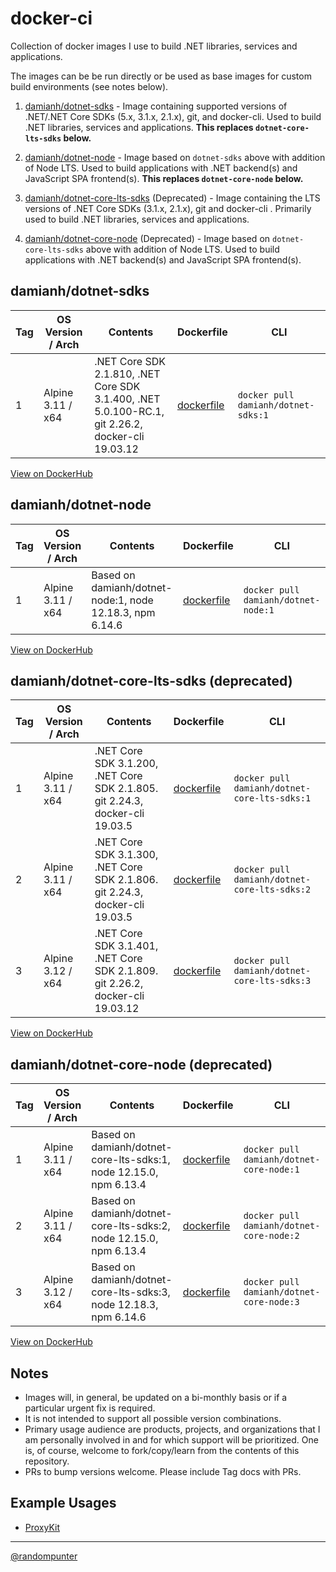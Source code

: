 # docker-ci

Collection of docker images I use to build .NET libraries, services and
applications.

The images can be be run directly or be used as base images for custom build
environments (see notes below).

1. [damianh/dotnet-sdks](dotnet-sdks) - Image containing supported versions of
   .NET/.NET Core SDKs (5.x, 3.1.x, 2.1.x), git, and docker-cli. Used to build
   .NET libraries, services and applications. **This replaces
   `dotnet-core-lts-sdks` below.**

1. [damianh/dotnet-node](dotnet-node) - Image based on
   `dotnet-sdks` above with addition of Node LTS. Used to build
   applications with .NET backend(s) and JavaScript SPA frontend(s). **This replaces
   `dotnet-core-node` below.**

1. [damianh/dotnet-core-lts-sdks](dotnet-core-lts-sdks) (Deprecated) -  Image
   containing the LTS versions of .NET Core SDKs (3.1.x, 2.1.x), git and
   docker-cli . Primarily used to build .NET libraries, services and
   applications.

1. [damianh/dotnet-core-node](dotnet-core-node) (Deprecated) - Image based on
   `dotnet-core-lts-sdks` above with addition of Node LTS. Used to build
   applications with .NET backend(s) and JavaScript SPA frontend(s).

## damianh/dotnet-sdks

| Tag | OS Version / Arch | Contents | Dockerfile | CLI |
| - | - | - | - | - |
| 1 | Alpine 3.11 / x64 | .NET Core SDK 2.1.810, .NET Core SDK 3.1.400, .NET 5.0.100-RC.1, git 2.26.2, docker-cli 19.03.12 | [dockerfile](dotnet-sdks/1/dockerfile) | `docker pull damianh/dotnet-sdks:1` |

[View on DockerHub](https://hub.docker.com/repository/docker/damianh/dotnet-sdks)

## damianh/dotnet-node

| Tag | OS Version / Arch | Contents | Dockerfile | CLI |
| - | - | - | - | - |
| 1 | Alpine 3.11 / x64 | Based on damianh/dotnet-node:1, node 12.18.3, npm 6.14.6  | [dockerfile](dotnet-node/1/dockerfile) | `docker pull damianh/dotnet-node:1` |

[View on DockerHub](https://hub.docker.com/repository/docker/damianh/dotnet-core-node)

## damianh/dotnet-core-lts-sdks (deprecated)

| Tag | OS Version / Arch | Contents | Dockerfile | CLI |
| - | - | - | - | - |
| 1 | Alpine 3.11 / x64 | .NET Core SDK 3.1.200, .NET Core SDK 2.1.805. git 2.24.3, docker-cli 19.03.5 | [dockerfile](dotnet-core-lts-sdks/1/dockerfile) | `docker pull damianh/dotnet-core-lts-sdks:1` |
| 2 | Alpine 3.11 / x64 | .NET Core SDK 3.1.300, .NET Core SDK 2.1.806. git 2.24.3, docker-cli 19.03.5 | [dockerfile](dotnet-core-lts-sdks/2/dockerfile) | `docker pull damianh/dotnet-core-lts-sdks:2` |
| 3 | Alpine 3.12 / x64 | .NET Core SDK 3.1.401, .NET Core SDK 2.1.809. git 2.26.2, docker-cli 19.03.12 | [dockerfile](dotnet-core-lts-sdks/3/dockerfile) | `docker pull damianh/dotnet-core-lts-sdks:3` |

[View on DockerHub](https://hub.docker.com/repository/docker/damianh/dotnet-core-lts-sdks)

## damianh/dotnet-core-node (deprecated)

| Tag | OS Version / Arch | Contents | Dockerfile | CLI |
| - | - | - | - | - |
| 1 | Alpine 3.11 / x64 | Based on damianh/dotnet-core-lts-sdks:1, node 12.15.0, npm 6.13.4  | [dockerfile](dotnet-core-lts-sdks/1/dockerfile) | `docker pull damianh/dotnet-core-node:1` |
| 2 | Alpine 3.11 / x64 | Based on damianh/dotnet-core-lts-sdks:2, node 12.15.0, npm 6.13.4  | [dockerfile](dotnet-core-lts-sdks/2/dockerfile) | `docker pull damianh/dotnet-core-node:2` |
| 3 | Alpine 3.12 / x64 | Based on damianh/dotnet-core-lts-sdks:3, node 12.18.3, npm 6.14.6  | [dockerfile](dotnet-core-lts-sdks/3/dockerfile) | `docker pull damianh/dotnet-core-node:3` |

[View on DockerHub](https://hub.docker.com/repository/docker/damianh/dotnet-core-node)

## Notes

- Images will, in general, be updated on a bi-monthly basis or if a particular
  urgent fix is required.
- It is not intended to support all possible version combinations.
- Primary usage audience are products, projects, and organizations that I am
  personally involved in and for which support will be prioritized. One is, of
  course, welcome to fork/copy/learn from the contents of this repository.
- PRs to bump versions welcome. Please include Tag docs with PRs.

## Example Usages

- [ProxyKit](https://github.com/ProxyKit/ProxyKit/blob/master/build.sh)

----
[@randompunter](https://twitter.com/randompunter)
